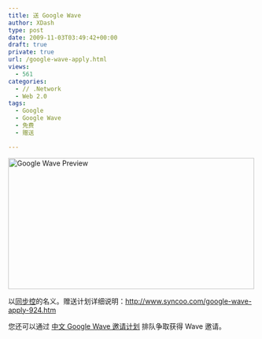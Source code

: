 ```yaml
---
title: 送 Google Wave
author: XDash
type: post
date: 2009-11-03T03:49:42+00:00
draft: true
private: true
url: /google-wave-apply.html
views:
  - 561
categories:
  - // .Network
  - Web 2.0
tags:
  - Google
  - Google Wave
  - 免费
  - 赠送

---
```

<img loading="lazy" decoding="async" class="alignnone size-full wp-image-1854" title="Google Wave Preview" src="http://www.fanbing.net/wp-content/uploads/2009/11/2009-11-03_111335.jpg" alt="Google Wave Preview" width="500" height="266" srcset="http://xdash.one/wp-content/uploads/2009/11/2009-11-03_111335.jpg 500w, http://xdash.one/wp-content/uploads/2009/11/2009-11-03_111335-300x159.jpg 300w" sizes="(max-width: 500px) 100vw, 500px" />

以<a href="http://www.syncoo.com/" target="_blank">同步控</a>的名义。赠送计划详细说明：<a href="http://www.syncoo.com/google-wave-apply-924.htm" target="_blank">http://www.syncoo.com/google-wave-apply-924.htm</a>

您还可以通过 <a href="http://googlewave.luck.appspot.com/" target="_blank">中文 Google Wave 邀请计划</a> 排队争取获得 Wave 邀请。
